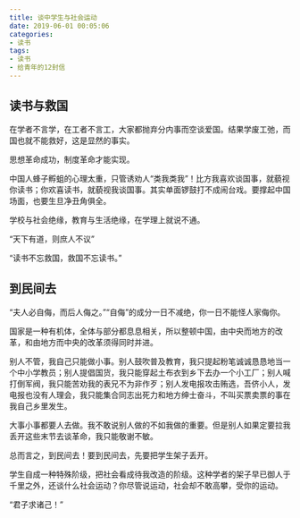 ```yaml
---
title: 谈中学生与社会运动
date: 2019-06-01 00:05:06
categories:
- 读书
tags:
- 读书
- 给青年的12封信
---
```


## 读书与救国

在学者不言学，在工者不言工，大家都抛弃分内事而空谈爱国。结果学废工弛，而国也就不能救好，这是显然的事实。

思想革命成功，制度革命才能实现。

中国人蜂子孵蛆的心理太重，只管诱劝人“类我类我”！比方我喜欢谈国事，就藐视你读书；你欢喜读书，就藐视我谈国事。其实单面锣鼓打不成闹台戏。要撑起中国场面，也要生旦净丑角俱全。

学校与社会绝缘，教育与生活绝缘，在学理上就说不通。

“天下有道，则庶人不议”

“读书不忘救国，救国不忘读书。”

## 到民间去

“夫人必自侮，而后人侮之。”“自侮”的成分一日不减绝，你一日不能怪人家侮你。

国家是一种有机体，全体与部分都息息相关，所以整顿中国，由中央而地方的改革，和由地方而中央的改革须得同时并进。

别人不管，我自己只能做小事。别人鼓吹普及教育，我只提起粉笔诚诚恳恳地当一个中小学教员；别人提倡国货，我只能穿起土布衣到乡下去办一个小工厂；别人喊打倒军阀，我只能苦劝我的表兄不为非作歹；别人发电报攻击贿选，吾侪小人，发电报也没有人理会，我只能集合同志出死力和地方绅士奋斗，不叫买票卖票的事在我自己乡里发生。

大事小事都要人去做。我不敢说别人做的不如我做的重要。但是别人如果定要拉我丢开这些末节去谈革命，我只能敬谢不敏。

总而言之，到民间去！要到民间去，先要把学生架子丢开。

学生自成一种特殊阶级，把社会看成待我改造的阶级。这种学者的架子早已御人于千里之外，还谈什么社会运动？你尽管说运动，社会却不敢高攀，受你的运动。

“君子求诸己！”
